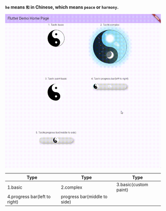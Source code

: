 **`he` means `和` in Chinese, which means `peace` or `harmony`.**

![example](image.gif)


| Type | Type | Type |
|----------|----------|----------|
| 1.basic | 2.complex | 3.basic(custom paint) |
| 4.progress bar(left to right) | progress bar(middle to side) | |